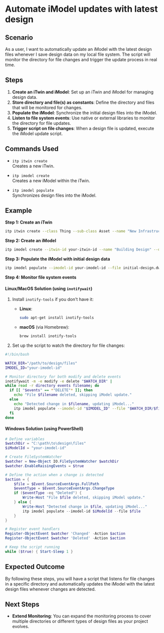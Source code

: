 # Automate iModel updates with latest design

## Scenario

As a user, I want to automatically update an iModel with the latest design files whenever I save design data on my local file system. The script will monitor the directory for file changes and trigger the update process in real time.

## Steps

1. **Create an iTwin and iModel**: Set up an iTwin and iModel for managing design data.
2. **Store directory and file(s) as constants**: Define the directory and files that will be monitored for changes.
3. **Populate the iModel**: Synchronize the initial design files into the iModel.
4. **Listen to file system events**: Use native or external libraries to monitor the directory for file updates.
5. **Trigger script on file changes**: When a design file is updated, execute the iModel update script.

## Commands Used

- `itp itwin create`  
  Creates a new iTwin.

- `itp imodel create`  
  Creates a new iModel within the iTwin.

- `itp imodel populate`  
  Synchronizes design files into the iModel.

## Example

**Step 1: Create an iTwin**
```bash
itp itwin create --class Thing --sub-class Asset --name "New Infrastructure Project" 
```

**Step 2: Create an iModel**
```bash
itp imodel create --itwin-id your-itwin-id --name "Building Design" --description "iModel for design updates"
```

**Step 3: Populate the iModel with initial design data**
```bash
itp imodel populate --imodel-id your-imodel-id --file initial-design.dwg --connector-type DWG
```

**Step 4: Monitor file system events**

#### Linux/MacOS Solution (using `inotifywait`)

1. Install `inotify-tools` if you don't have it:

   - **Linux**:
     ```bash
     sudo apt-get install inotify-tools
     ```

   - **macOS** (via Homebrew):
     ```bash
     brew install inotify-tools
     ```

2. Set up the script to watch the directory for file changes:

```bash
#!/bin/bash

WATCH_DIR="/path/to/design/files"
IMODEL_ID="your-imodel-id"

# Monitor directory for both modify and delete events
inotifywait -m -e modify -e delete "$WATCH_DIR" |
while read -r directory events filename; do
  if [[ "$events" == *"DELETE"* ]]; then
    echo "File $filename deleted, skipping iModel update."
  else
    echo "Detected change in $filename, updating iModel..."
    itp imodel populate --imodel-id "$IMODEL_ID" --file "$WATCH_DIR/$filename"
  fi
done
```

#### Windows Solution (using PowerShell)

```powershell
# Define variables
$watchDir = "C:\path\to\design\files"
$iModelId = "your-imodel-id"

# Create FileSystemWatcher
$watcher = New-Object IO.FileSystemWatcher $watchDir
$watcher.EnableRaisingEvents = $true

# Define the action when a change is detected
$action = {
    $file = $Event.SourceEventArgs.FullPath
    $eventType = $Event.SourceEventArgs.ChangeType
    if ($eventType -eq "Deleted") {
        Write-Host "File $file deleted, skipping iModel update."
    } else {
        Write-Host "Detected change in $file, updating iModel..."
        itp imodel populate --imodel-id $iModelId --file $file
    }
}

# Register event handlers
Register-ObjectEvent $watcher 'Changed' -Action $action
Register-ObjectEvent $watcher 'Deleted' -Action $action

# Keep the script running
while ($true) { Start-Sleep 1 }
```

## Expected Outcome

By following these steps, you will have a script that listens for file changes in a specific directory and automatically updates the iModel with the latest design files whenever changes are detected.

## Next Steps

- **Extend Monitoring**: You can expand the monitoring process to cover multiple directories or different types of design files as your project evolves.
